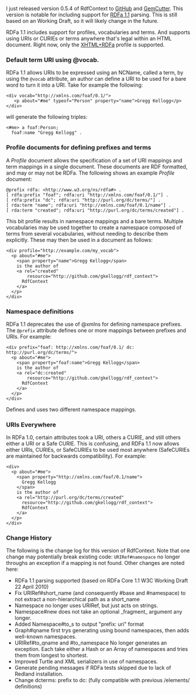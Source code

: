 I just released version 0.5.4 of RdfContext to [GitHub][1] and [GemCutter][2]. This version is notable for including support for [ RDFa 1.1][3] parsing. This is still based on an Working Draft, so it will likely change in the future.

RDFa 1.1 includes support for profiles, vocabularies and terms. And supports using URIs or CURIEs or terms anywhere that's legal within an HTML document. Right now, only the [XHTML+RDFa][4] profile is supported.

### Default term URI using @vocab.

RDFa 1.1 allows URIs to be expressed using an NCName, called a term, by using the `@vocab` attribute, an author can define a URI to be used for a bare word to turn it into a URI. Take for example the following:

    <div vocab="http://xmlns.com/foaf/0.1/">
       <p about="#me" typeof="Person" property="name">Gregg Kellogg</p>
    </div>
    

will generate the following triples:

    <#me> a foaf:Person;
      foaf:name "Gregg Kellogg" .
    

### Profile documents for defining prefixes and terms

A *Profile* document allows the specification of a set of URI mappings and term mappings in a single document. These documents are RDF formatted, and may or may not be RDFa. The following shows an example *Profile* document:

    @prefix rdfa: <http://www.w3.org/ns/rdfa#> .
    [ rdfa:prefix "foaf"; rdfa:uri "http://xmlns.com/foaf/0.1/"] .
    [ rdfa:prefix "dc"; rdfa:uri "http://purl.org/dc/terms/"] .
    [ rda:term "name"; rdfa:uri "http://xmlns.com/foaf/0.1/name"] .
    [ rda:term "created"; rdfa:uri "http://purl.org/dc/terms/created"] .
    

This bit profile results in namespace mappings and a bare terms. Multiple vocabularies may be used together to create a namespace composed of terms from several vocabularies, without needing to describe them explicitly. These may then be used in a document as follows:

    <div profile="http://example.com/my_vocab">
      <p about="#me">
        <span property="name">Gregg Kellogg</span>
        is the author of
        <a rel="created"
            resource="http://github.com/gkellogg/rdf_context">
          RdfContext
        </a>
      </p>
    </div>
    

### Namespace definitions

RDFa 1.1 deprecates the use of @xmlns for defining namespace prefixes. The `@prefix` attribute defines one or more mappings between prefixes and URIs. For example:

    <div prefix="foaf: http://xmlns.com/foaf/0.1/ dc: http://purl.org/dc/terms/">
      <p about="#me">
        <span property="foaf:name">Gregg Kellogg</span>
        is the author of
        <a rel="dc:created"
            resource="http://github.com/gkellogg/rdf_context">
          RdfContext
        </a>
      </p>
    </div>
    

Defines and uses two different namespace mappings.

### URIs Everywhere

In RDFa 1.0, certain attributes took a URI, others a CURIE, and still others either a URI or a Safe CURIE. This is confusing, and RDFa 1.1 now allows either URIs, CURIEs, or SafeCURIEs to be used most anywhere (SafeCURIEs are maintained for backwards compatibility). For example:

    <div>
      <p about="#me">
        <span property="http://xmlns.com/foaf/0.1/name">
          Gregg Kellogg
        </span>
        is the author of
        <a rel="http://purl.org/dc/terms/created"
          resource="http://github.com/gkellogg/rdf_context">
          RdfContext
        </a>
      </p>
    </div>
    

### Change History

The following is the change log for this version of RdfContext. Note that one change may potentially break existing code: `URIRef#namespace` no longer throughs an exception if a mapping is not found. Other changes are noted here:

*   RDFa 1.1 parsing supported (based on RDFa Core 1.1 W3C Working Draft 22 April 2010) 
*   Fix URIRef#short_name (and consequently #base and #namespace) to not extract a non-hierarchical path as a short_name 
*   Namespace no longer uses URIRef, but just acts on strings. 
*   Namespace#new does not take an optional \_fragment\_ argument any longer. 
*   Added Namespace#to_s to output "prefix: uri" format 
*   Graph#qname first trys generating using bound namespaces, then adds well-known namespaces. 
*   URIRef#to_qname and #to_namespace No longer generates an exception. Each take either a Hash or an Array of namespaces and tries them from longest to shortest. 
*   Improved Turtle and XML serializers in use of namespaces. 
*   Generate pending messages if RDFa tests skipped due to lack of Redland installation. 
*   Change dcterms: prefix to dc: (fully compatible with previous /elements/ definitions)

 [1]: http://github.com/gkellogg/rdf_context
 [2]: http://gemcutter.org/gems/rdf_context
 [3]: http://www.w3.org/TR/2010/WD-rdfa-core-20100422/
 [4]: http://www.w3.org/TR/2010/WD-xhtml-rdfa-20100422/